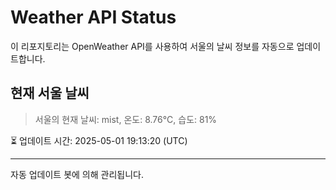 
# Weather API Status

이 리포지토리는 OpenWeather API를 사용하여 서울의 날씨 정보를 자동으로 업데이트합니다.

## 현재 서울 날씨
> 서울의 현재 날씨: mist, 온도: 8.76°C, 습도: 81%

⏳ 업데이트 시간: 2025-05-01 19:13:20 (UTC)

---
자동 업데이트 봇에 의해 관리됩니다.
